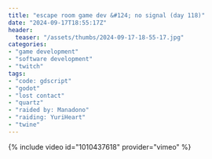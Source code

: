 ```yaml
---
title: "escape room game dev &#124; no signal (day 118)"
date: "2024-09-17T18:55:17Z"
header:
  teaser: "/assets/thumbs/2024-09-17-18-55-17.jpg"
categories:
- "game development"
- "software development"
- "twitch"
tags:
- "code: gdscript"
- "godot"
- "lost contact"
- "quartz"
- "raided by: Manadono"
- "raiding: YuriHeart"
- "twine"
---
```

{% include video id="1010437618" provider="vimeo" %}
